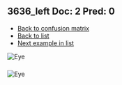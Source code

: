 ## 3636_left Doc: 2 Pred: 0
- [Back to confusion matrix](https://github.com/juliandewit/kaggle_retinopathy/blob/master/matrix.md)
- [Back to list](https://github.com/juliandewit/kaggle_retinopathy/blob/master/lists/20/list.md)
- [Next example in list](https://github.com/juliandewit/kaggle_retinopathy/blob/master/lists/20/36/36683_right.md)

![Eye](https://retinopaty.blob.core.windows.net/size1024/3636_left_2.jpeg)

### 

![Eye]()
